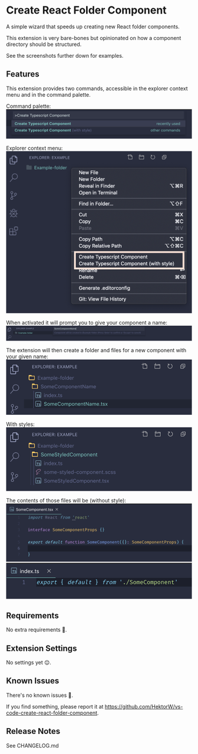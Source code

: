 # Create React Folder Component

A simple wizard that speeds up creating new React folder components.



This extension is very bare-bones but opinionated on how a component directory should be structured.

See the screenshots further down for examples.

## Features

This extension provides two commands, accessible in the explorer context menu and in the command palette.

Command palette:
![Command palette commands](images/command-palette.png)

Explorer context menu:
![Context menu commands](images/context-menu.png)

When activated it will prompt you to give your component a name:
![Name component](images/name-component.png)

The extension will then create a folder and files for a new component with your given name:
![Component structure](images/created-component.png)

With styles:
![Component structure with style](images/created-styled-component.png)

The contents of those files will be (without style):
![Component content](images/component-contents.png)
![Index content](images/index-contents.png)

## Requirements

No extra requirements 🎉.

## Extension Settings

No settings yet 😌.

## Known Issues

There's no known issues 🐞.

If you find something, please report it at https://github.com/HektorW/vs-code-create-react-folder-component.

## Release Notes

See CHANGELOG.md
